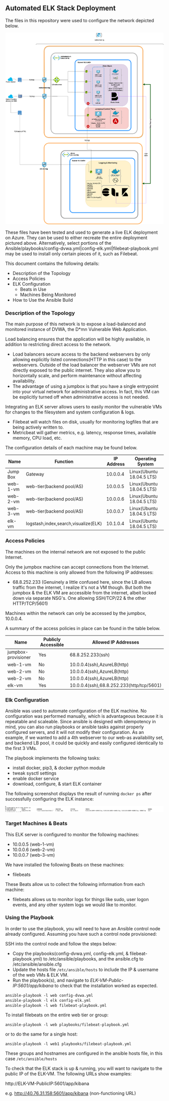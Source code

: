 ## Automated ELK Stack Deployment

The files in this repository were used to configure the network depicted below.

![ELK Network Diagram](/Images/ELK-diagram.png)

These files have been tested and used to generate a live ELK deployment on Azure. They can be used to either recreate the entire deployment pictured above. Alternatively, select portions of the Ansible/playbooks/config-dvwa.yml|config-elk.yml|filebeat-playbook.yml may be used to install only certain pieces of it, such as Filebeat.

This document contains the following details:
- Description of the Topology
- Access Policies
- ELK Configuration
  - Beats in Use
  - Machines Being Monitored
- How to Use the Ansible Build


### Description of the Topology

The main purpose of this network is to expose a load-balanced and monitored instance of DVWA, the D*mn Vulnerable Web Application.

Load balancing ensures that the application will be highly available, in addition to restricting direct access to the network.
- Load balancers secure access to the backend webservers by only allowing explicitly listed connections(HTTP in this case) to the webservers. Outside of the load balancer the webserver VMs are not directly exposed to the public internet. They also allow you to horizontally scale, and perform maintenance without affecting availability. 
- The advantage of using a jumpbox is that you have a single entrypoint into your virtual network for administrative access. In fact, this VM can be explicitly turned off when administrative access is not needed.

Integrating an ELK server allows users to easily monitor the vulnerable VMs for changes to the filesystem and system configuration & logs.
- Filebeat will watch files on disk, usually for monitoring logfiles that are being actively written to.
- Metricbeat will gather metrics, e.g. latency, response times, available memory, CPU load, etc.

The configuration details of each machine may be found below.

| Name     | Function | IP Address | Operating System |
|----------|----------|------------|------------------|
| Jump Box | Gateway  | 10.0.0.4   | Linux(Ubuntu 18.04.5 LTS)            |
| web-1-vm     | web-tier(backend pool/AS)        | 10.0.0.5           | Linux(Ubuntu 18.04.5 LTS)                 |
| web-2-vm     | web-tier(backend pool/AS)        | 10.0.0.6           | Linux(Ubuntu 18.04.5 LTS)                 |
| web-3-vm     | web-tier(backend pool/AS)        | 10.0.0.7           |  Linux(Ubuntu 18.04.5 LTS)                |
| elk-vm    | logstash,index,search,visualize(ELK)        | 10.1.0.4           |  Linux(Ubuntu 18.04.5 LTS)                |

### Access Policies

The machines on the internal network are not exposed to the public Internet. 

Only the jumpbox machine can accept connections from the Internet. Access to this machine is only allowed from the following IP addresses:
- 68.8.252.233
(Genuinely a little confused here, since the LB allows traffic from the internet, I realize it's not a VM though. But both the jumpbox & the ELK VM are accessible from the internet, albeit locked down via separate NSG's. One allowing SSH/TCP/22 & the other HTTP/TCP/5601)

Machines within the network can only be accessed by the jumpbox, 10.0.0.4.

A summary of the access policies in place can be found in the table below.

| Name     | Publicly Accessible | Allowed IP Addresses |
|----------|---------------------|----------------------|
| jumpbox-provisioner | Yes                 | 68.8.252.233(ssh)         |
| web-1-vm | No                  | 10.0.0.4(ssh),AzureLB(http)     |
| web-2-vm | No                  | 10.0.0.4(ssh),AzureLB(http)     |
| web-2-vm | No                  | 10.0.0.4(ssh),AzureLB(http)     |
| elk-vm         |  Yes                   | 10.0.0.4(ssh),68.8.252.233(http/tcp/5601)                     |

### Elk Configuration

Ansible was used to automate configuration of the ELK machine. No configuration was performed manually, which is advantageous because it is repeatable and scaleable. Since ansible is designed with idempotency in mind, you can also run playbooks or ansible tasks against properly configured servers, and it will not modify their configuration. As an example, if we wanted to add a 4th webserver to our web-as availability set, and backend LB pool, it could be quickly and easily configured identically to the first 3 VMs.

The playbook implements the following tasks:
- install docker, pip3, & docker python module
- tweak sysctl settings
- enable docker service
- download, configure, & start ELK container


The following screenshot displays the result of running `docker ps` after successfully configuring the ELK instance:

![ELK docker TEST](/Images/elk-docker-ps.png)


### Target Machines & Beats
This ELK server is configured to monitor the following machines:
- 10.0.0.5 (web-1-vm)
- 10.0.0.6 (web-2-vm)
- 10.0.0.7 (web-3-vm)

We have installed the following Beats on these machines:
- filebeats

These Beats allow us to collect the following information from each machine:
- filebeats allows us to monitor logs for things like sudo, user logon events, and any other system logs we would like to monitor.

### Using the Playbook
In order to use the playbook, you will need to have an Ansible control node already configured. Assuming you have such a control node provisioned: 

SSH into the control node and follow the steps below:
- Copy the playbooks(config-dvwa.yml, config-elk.yml, & filebeat-playbook.yml) to /etc/ansible/playbooks, and the ansible.cfg to /etc/ansible/ansible.cfg
- Update the hosts file ```/etc/ansible/hosts``` to include the IP & username of the web VMs & ELK VM.
- Run the playbook(s), and navigate to _ELK-VM-Public-IP:5601/app/kibana_ to check that the installation worked as expected.

```
ansible-playbook -l web config-dvwa.yml
ansible-playbook -l elk config-elk.yml
ansible-playbook -l web filebeat-playbook.yml
```


To install filebeats on the entire web tier or group:
```
ansible-playbook -l web playbooks/filebeat-playbook.yml
```
or to do the same for a single host:
```
ansible-playbook -l web1 playbooks/filebeat-playbook.yml
```
These groups and hostnames are configured in the ansible hosts file, in this case ```/etc/ansible/hosts```

To check that the ELK stack is up & running, you will want to navigate to the public IP of the ELK-VM. The following URLs show examples:

http://ELK-VM-PublicIP:5601/app/kibana

e.g. 
http://40.76.31.158:5601/app/kibana
(non-functioning URL)
